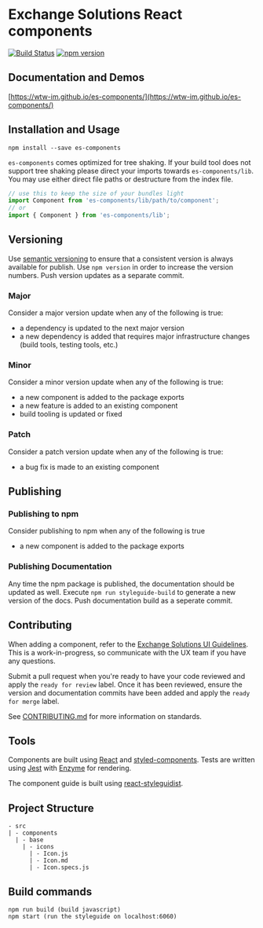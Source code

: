 Exchange Solutions React components
==================

[![Build Status](https://travis-ci.com/WTW-IM/es-components.svg?branch=master)](https://travis-ci.com/WTW-IM/es-components)
[![npm version](https://badge.fury.io/js/es-components.svg)](https://badge.fury.io/js/es-components)

## Documentation and Demos

[https://wtw-im.github.io/es-components/](https://wtw-im.github.io/es-components/)

## Installation and Usage

```shell
npm install --save es-components
```

`es-components` comes optimized for tree shaking. If your build tool does not support tree shaking please direct your imports towards `es-components/lib`.
You may use either direct file paths or destructure from the index file.

```js
// use this to keep the size of your bundles light
import Component from 'es-components/lib/path/to/component';
// or
import { Component } from 'es-components/lib';
```

## Versioning

Use [semantic versioning](http://semver.org/) to ensure that a consistent version is always available for publish. Use ``npm version`` in order to increase the version numbers. Push version updates as a separate commit.

### Major

Consider a major version update when any of the following is true:
- a dependency is updated to the next major version
- a new dependency is added that requires major infrastructure changes (build tools, testing tools, etc.)

### Minor

Consider a minor version update when any of the following is true:
- a new component is added to the package exports
- a new feature is added to an existing component
- build tooling is updated or fixed

### Patch

Consider a patch version update when any of the following is true:
- a bug fix is made to an existing component

## Publishing

### Publishing to npm

Consider publishing to npm when any of the following is true
- a new component is added to the package exports

### Publishing Documentation

Any time the npm package is published, the documentation should be updated as well. Execute ``npm run styleguide-build`` to generate a new version of the docs. Push documentation build as a seperate commit.

## Contributing

When adding a component, refer to the [Exchange Solutions UI Guidelines](http://prototypes-wtw.net/). This is a work-in-progress, so communicate with the UX team if you have any questions.

Submit a pull request when you're ready to have your code reviewed and apply the ``ready for review`` label. Once it has been reviewed, ensure the version and documentation commits have been added and apply the ``ready for merge`` label.

See [CONTRIBUTING.md](CONTRIBUTING.md) for more information on standards.

## Tools

Components are built using [React](https://facebook.github.io/react/) and [styled-components](https://styled-components.com/). Tests are written using
[Jest](https://facebook.github.io/jest/) with [Enzyme](http://airbnb.io/enzyme/) for rendering.

The component guide is built using [react-styleguidist](https://github.com/styleguidist/react-styleguidist).

## Project Structure
```
- src
| - components
  | - base
    | - icons
      | - Icon.js
      | - Icon.md
      | - Icon.specs.js
```


## Build commands
```
npm run build (build javascript)
npm start (run the styleguide on localhost:6060)
```
